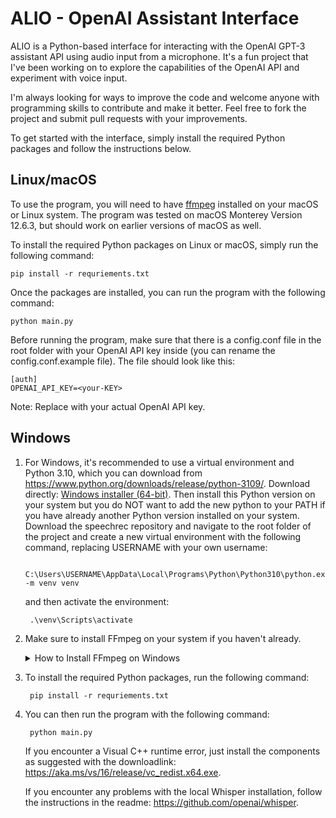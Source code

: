 # ALIO - OpenAI Assistant Interface
ALIO is a Python-based interface for interacting with the OpenAI GPT-3 assistant API using audio input from a microphone. It's a fun project that I've been working on to explore the capabilities of the OpenAI API and experiment with voice input.

I'm always looking for ways to improve the code and welcome anyone with programming skills to contribute and make it better. Feel free to fork the project and submit pull requests with your improvements.

To get started with the interface, simply install the required Python packages and follow the instructions below.


## Linux/macOS
To use the program, you will need to have [ffmpeg](https://ffmpeg.org/download.html) installed on your macOS or Linux system. The program was tested on macOS Monterey Version 12.6.3, but should work on earlier versions of macOS as well.

To install the required Python packages on Linux or macOS, simply run the following command:

    pip install -r requriements.txt

Once the packages are installed, you can run the program with the following command:

    python main.py

Before running the program, make sure that there is a config.conf file in the root folder with your OpenAI API key inside (you can rename the config.conf.example file). The file should look like this:

    [auth]
    OPENAI_API_KEY=<your-KEY>

Note: Replace <your-KEY> with your actual OpenAI API key.

## Windows

1. For Windows, it's recommended to use a virtual environment and Python 3.10, which you can download from https://www.python.org/downloads/release/python-3109/. Download directly: [Windows installer (64-bit)](https://www.python.org/ftp/python/3.10.9/python-3.10.9-amd64.exe). Then install this Python version on your system but you do NOT want to add the new python to your PATH if you have already another Python version installed on your system. Download the speechrec repository and navigate to the root folder of the project and create a new virtual environment with the following command, replacing USERNAME with your own username:

        C:\Users\USERNAME\AppData\Local\Programs\Python\Python310\python.exe -m venv venv
    and then activate the environment:

        .\venv\Scripts\activate


2. Make sure to install FFmpeg on your system if you haven't already. 
    <details>
    <summary>How to Install FFmpeg on Windows</summary>
    as part of a larger installation
    Visit the [FFmpeg website](https://ffmpeg.org/download.html) and download the latest Windows build version that matches your system (64-bit). Or go directly to [BtbN](https://github.com/BtbN/FFmpeg-Builds/releases) and download [ffmpeg-master-latest-win64-gpl.zip
    ](https://github.com/BtbN/FFmpeg-Builds/releases/download/latest/ffmpeg-master-latest-win64-gpl.zip)

    Extract the downloaded archive into a folder of your choice. It is recommended to keep the folder path short to avoid issues with long file names.

    Add the path to the FFmpeg folder to the system environment variable "Path". To do this, follow these steps:
    - Right-click on "Computer" and select "Properties".
    - Click on "Advanced system settings".
    - Click on "Environment Variables".
    - Under "System variables", look for the variable "Path" and click on "Edit".
    - Click on "New" and enter the path to the FFmpeg folder (e.g. "C:\ffmpeg\bin").
    - Click on "OK" to close all windows.

    Test that the installation was successful by opening a command prompt and typing ffmpeg -version. If the installation was successful, you should see the version information for FFmpeg displayed in the command prompt.

    Note: If you encounter any issues during installation or use of FFmpeg, refer to the official FFmpeg documentation or search for solutions online.
    </details>

3. To install the required Python packages, run the following command:

        pip install -r requriements.txt

4. You can then run the program with the following command:

        python main.py

    If you encounter a Visual C++ runtime error, just install the components as suggested with the downloadlink: https://aka.ms/vs/16/release/vc_redist.x64.exe.

    If you encounter any problems with the local Whisper installation, follow the instructions in the readme: https://github.com/openai/whisper.
